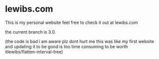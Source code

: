 # lewibs.com
This is my personal website feel free to check it out at lewibs.com

the current branch is 3.0.

(the code is bad i am aware plz dont hurt me this was like my first website and updating it to be good is too time consuming to be worth itlewibs/flatten-interval-tree)
